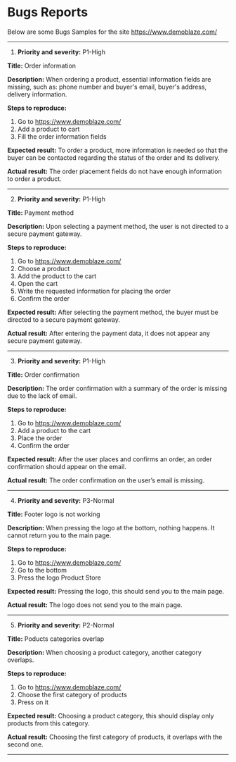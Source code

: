 # Bugs Reports
Below are some Bugs Samples for the site https://www.demoblaze.com/

--------------------------------------

1. **Priority and severity:**
P1-High

**Title:**
Order information

**Description:**
When ordering a product, essential information fields are missing, such as: phone number and buyer's email, buyer's address, delivery information.

**Steps to reproduce:**
1. Go to https://www.demoblaze.com/
2. Add a product to cart
3. Fill the order information fields

**Expected result:**
To order a product, more information is needed so that the buyer can be contacted regarding the status of the order and its delivery.

**Actual result:**
The order placement fields do not have enough information to order a product.

----------------------------

2. **Priority and severity:**
P1-High

**Title:**
Payment method

**Description:**
Upon selecting a payment method, the user is not directed to a secure payment gateway.

**Steps to reproduce:** 
1. Go to https://www.demoblaze.com/
2. Choose a product
3. Add the product to the cart
4. Open the cart
5. Write the requested information for placing the order
6. Confirm the order

**Expected result:**
After selecting the payment method, the buyer must be directed to a secure payment gateway.

**Actual result:**
After entering the payment data, it does not appear any secure payment gateway.

----------------------

3. **Priority and severity:**
P1-High

**Title:**
Order confirmation

**Description:**
The order confirmation with a summary of the order is missing due to the lack of email.

**Steps to reproduce:**
1. Go to https://www.demoblaze.com/
2. Add a product to the cart
3. Place the order
4. Confirm the order

**Expected result:**
After the user places and confirms an order, an order confirmation should appear on the email.

**Actual result:**
The order confirmation on the user’s email is missing.

----------------------------------

4. **Priority and severity:**
P3-Normal

**Title:**
Footer logo is not working

**Description:**
When pressing the logo at the bottom, nothing happens. It cannot return you to the main page.

**Steps to reproduce:**
1. Go to https://www.demoblaze.com/
2. Go to the bottom 
3. Press the logo Product Store

**Expected result:**
Pressing the logo, this should send you to the main page.

**Actual result:**
The logo does not send you to the main page.

-----------------------------------------

5. **Priority and severity:**
P2-Normal

**Title:**
Poducts categories overlap

**Description:**
When choosing a product category, another category overlaps.

**Steps to reproduce:** 
1. Go to https://www.demoblaze.com/
2. Choose the first category of products
3. Press on it

**Expected result:**
Choosing a product category, this should display only products from this category. 

**Actual result:** 
Choosing the first category of products, it overlaps with the second one.

---------------------------------------
